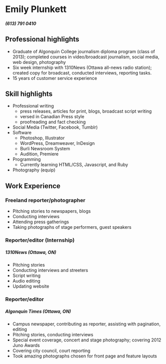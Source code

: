 # Emily Plunkett
##### (613) 791 0410

## Professional highlights
* Graduate of Algonquin College journalism diploma program (class of 2013); completed courses in video/broadcast journalism, social media, web design, photography
* Six week internship with 1310News (Ottawa all-news radio station); created copy for broadcast, conducted interviews, reporting tasks.
* 15 years of customer service experience

## Skill highlights
* Professional writing
	* press releases, articles for print, blogs, broadcast script writing
	* versed in Canadian Press style
	* proofreading and fact checking
* Social Media (Twitter, Facebook, Tumblr)
* Software
	* Photoshop, Illustrator
	* WordPress, Dreamweaver, InDesign
	* Burli Newsroom System
	* Audition, Premiere
* Programming
	* Currently learning HTML/CSS, Javascript, and Ruby
* Photography (equip)

## Work Experience

### Freeland reporter/photographer
* Pitching stories to newspapers, blogs
* Conducting interviews
* Attending press gatherings
* Taking photographs of stage performers, guest speakers

### Reporter/editor (Internship)
##### 1310News (Ottawa, ON)
* Pitching stories
* Conducting interviews and streeters
* Script writing
* Audio editing
* Updating website

### Reporter/editor
##### Algonquin Times (Ottawa, ON)
* Campus newspaper, contributing as reporter, assisting with pagination, editing
* Pitching stories, conducting interviews
* Special event coverage, concert and stage photography; covering 2012 Juno Awards
* Covering city council, court reporting
* Took amazing photographs chosen for front page and feature layouts
